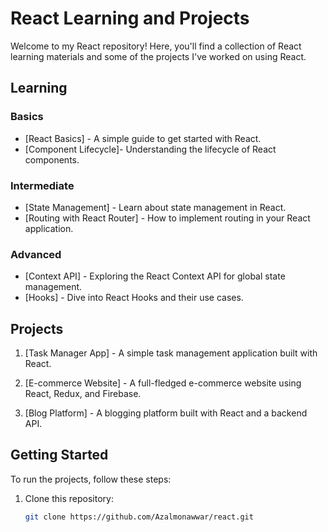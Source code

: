 # React Learning and Projects

Welcome to my React repository! Here, you'll find a collection of React learning materials and some of the projects I've worked on using React.

## Learning

### Basics
- [React Basics] - A simple guide to get started with React.
- [Component Lifecycle]- Understanding the lifecycle of React components.

### Intermediate
- [State Management] - Learn about state management in React.
- [Routing with React Router] - How to implement routing in your React application.

### Advanced
- [Context API] - Exploring the React Context API for global state management.
- [Hooks] - Dive into React Hooks and their use cases.

## Projects

1. [Task Manager App] - A simple task management application built with React.

2. [E-commerce Website] - A full-fledged e-commerce website using React, Redux, and Firebase.

3. [Blog Platform] - A blogging platform built with React and a backend API.

## Getting Started

To run the projects, follow these steps:

1. Clone this repository:
   ```bash
   git clone https://github.com/Azalmonawwar/react.git
